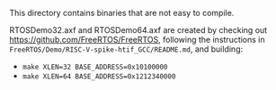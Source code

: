 This directory contains binaries that are not easy to compile.

RTOSDemo32.axf and RTOSDemo64.axf are created by checking out
https://github.com/FreeRTOS/FreeRTOS, following the instructions in
`FreeRTOS/Demo/RISC-V-spike-htif_GCC/README.md`, and building:
* `make XLEN=32 BASE_ADDRESS=0x10100000`
* `make XLEN=64 BASE_ADDRESS=0x1212340000`
